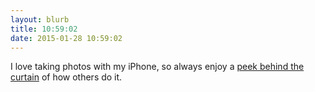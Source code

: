 ```yaml
---
layout: blurb
title: 10:59:02
date: 2015-01-28 10:59:02
---
```

I love taking photos with my iPhone, so always enjoy a [peek behind the curtain](http://erinbrooks.me/2015/01/great-iphone-photos/) of how others do it.